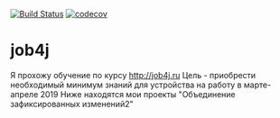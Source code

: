 [![Build Status](https://travis-ci.org/Rodriguez111/job4j.svg?branch=master)](https://travis-ci.org/Rodriguez111/job4j)
[![codecov](https://codecov.io/gh/Rodriguez111/job4j/branch/master/graph/badge.svg)](https://codecov.io/gh/Rodriguez111/job4j)


# job4j
Я прохожу обучение по курсу  http://job4j.ru
Цель - приобрести необходимый минимум знаний для устройства на работу в марте-апреле 2019
Ниже находятся мои проекты
 "Объединение зафиксированных изменений2"